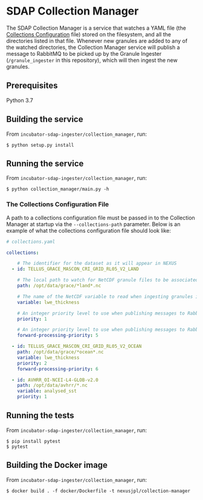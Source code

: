 # SDAP Collection Manager

The SDAP Collection Manager is a service that watches a YAML file (the [Collections
Configuration](#the-collections-configuration-file) file) stored on the filesystem, and all the directories listed in that
file. Whenever new granules are added to any of the watched directories, the Collection
Manager service will publish a message to RabbitMQ to be picked up by the Granule Ingester
(`/granule_ingester` in this repository), which will then ingest the new granules.


## Prerequisites

Python 3.7

## Building the service
From `incubator-sdap-ingester/collection_manager`, run:

    $ python setup.py install
    

## Running the service
From `incubator-sdap-ingester/collection_manager`, run:

    $ python collection_manager/main.py -h
    
### The Collections Configuration File

A path to a collections configuration file must be passed in to the Collection Manager
at startup via the `--collections-path` parameter. Below is an example of what the 
collections configuration file should look like:

```yaml
# collections.yaml

collections:

    # The identifier for the dataset as it will appear in NEXUS
  - id: TELLUS_GRACE_MASCON_CRI_GRID_RL05_V2_LAND 

    # The local path to watch for NetCDF granule files to be associated with this dataset. Supports glob-style patterns.
    path: /opt/data/grace/*land*.nc 

    # The name of the NetCDF variable to read when ingesting granules into NEXUS for this dataset
    variable: lwe_thickness 

    # An integer priority level to use when publishing messages to RabbitMQ for historical data. Higher number = higher priority.
    priority: 1 

    # An integer priority level to use when publishing messages to RabbitMQ for forward-processing data
    forward-processing-priority: 5 

  - id: TELLUS_GRACE_MASCON_CRI_GRID_RL05_V2_OCEAN
    path: /opt/data/grace/*ocean*.nc
    variable: lwe_thickness
    priority: 2
    forward-processing-priority: 6

  - id: AVHRR_OI-NCEI-L4-GLOB-v2.0
    path: /opt/data/avhrr/*.nc
    variable: analysed_sst
    priority: 1

```
## Running the tests
From `incubator-sdap-ingester/collection_manager`, run:

    $ pip install pytest
    $ pytest
    
## Building the Docker image
From `incubator-sdap-ingester/collection_manager`, run:

    $ docker build . -f docker/Dockerfile -t nexusjpl/collection-manager
